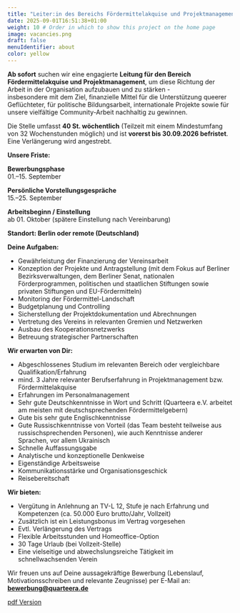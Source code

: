 ```yaml
---
title: "Leiter:in des Bereichs Fördermittelakquise und Projektmanagement" # Title of your project
date: 2025-09-01T16:51:38+01:00
weight: 10 # Order in which to show this project on the home page
image: vacancies.png
draft: false
menuIdentifier: about
color: yellow
---
```


**Ab sofort** suchen wir eine engagierte **Leitung für den Bereich Fördermittelakquise und Projektmanagement**, um diese Richtung der Arbeit in der Organisation aufzubauen und zu stärken -  
insbesondere mit dem Ziel, finanzielle Mittel für die Unterstützung queerer Geflüchteter, für politische Bildungsarbeit, internationale 
Projekte sowie für unsere vielfältige Community-Arbeit nachhaltig zu gewinnen.

Die Stelle umfasst **40 St. wöchentlich** (Teilzeit mit einem Mindestumfang von 32 Wochenstunden möglich) und ist **vorerst bis 30.09.2026 befristet**. Eine Verlängerung wird angestrebt.


**Unsere Friste:**

**Bewerbungsphase**\
01.–15. September

**Persönliche Vorstellungsgespräche**\
15.–25. September

**Arbeitsbeginn / Einstellung**\
ab 01. Oktober (spätere Einstellung nach Vereinbarung)

**Standort: Berlin oder remote (Deutschland)**


**Deine Aufgaben:**

- Gewährleistung der Finanzierung der Vereinsarbeit
- Konzeption der Projekte und Antragstellung (mit dem Fokus auf Berliner Bezirksverwaltungen, dem Berliner Senat, nationalen Förderprogrammen, politischen und staatlichen Stiftungen sowie privaten Stiftungen und EU-Fördermitteln)
- Monitoring der Fördermittel-Landschaft
- Budgetplanung und Controlling
- Sicherstellung der Projektdokumentation und Abrechnungen
- Vertretung des Vereins in relevanten Gremien und Netzwerken
- Ausbau des Kooperationsnetzwerks
- Betreuung strategischer Partnerschaften

**Wir erwarten von Dir:**

- Abgeschlossenes Studium im relevanten Bereich oder vergleichbare Qualifikation/Erfahrung
- mind. 3 Jahre relevanter Berufserfahrung in Projektmanagement bzw. Fördermittelakquise
- Erfahrungen im Personalmanagement
- Sehr gute Deutschkenntnisse in Wort und Schritt (Quarteera e.V. arbeitet am meisten mit deutschsprechenden Fördermittelgebern)
- Gute bis sehr gute Englischkenntnisse
- Gute Russischkenntnisse von Vorteil (das Team besteht teilweise aus russischsprechenden Personen), wie auch Kenntnisse anderer Sprachen, vor allem Ukrainisch
- Schnelle Auffassungsgabe
- Analytische und konzeptionelle Denkweise
- Eigenständige Arbeitsweise
- Kommunikationsstärke und Organisationsgeschick
- Reisebereitschaft

**Wir bieten:**

- Vergütung in Anlehnung an TV-L 12, Stufe je nach Erfahrung und Kompetenzen (ca. 50.000 Euro brutto/Jahr, Vollzeit)
- Zusätzlich ist ein Leistungsbonus im Vertrag vorgesehen
- Evtl. Verlängerung des Vertrags
- Flexible Arbeitsstunden und Homeoffice-Option
- 30 Tage Urlaub (bei Vollzeit-Stelle)
- Eine vielseitige und abwechslungsreiche Tätigkeit im schnellwachsenden Verein


Wir freuen uns auf Deine aussagekräftige Bewerbung (Lebenslauf, Motivationsschreiben und relevante Zeugnisse) per E-Mail an: **bewerbung@quarteera.de**

[pdf Version](https://quarteera.de/files/stelle/Stellenausschreibung_Fundraising.pdf)